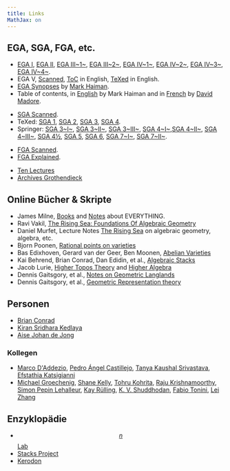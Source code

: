 ```yaml
---
title: Links
MathJax: on
---
```


## EGA, SGA, FGA, etc.

* [EGA I][EGA1], [EGA II][EGA2], [EGA III~1~][EGA31], [EGA III~2~][EGA32],
  [EGA IV~1~][EGA41], [EGA IV~2~][EGA42],
  [EGA IV~3~][EGA43], [EGA IV~4~][EGA44].
* EGA V, [Scanned][EGA5Scanned], [ToC][EGA5ToC] in English,
  [TeXed][EGA5TeXed] in English.
* [EGA Synopses][Synopses] by [Mark Haiman][MarkHaiman].
* Table of contents, in [English][TOC_en] by Mark Haiman and in
  [French][TOC_fr] by [David Madore][DavidMadore].
  
  
[EGA1]: http://www.numdam.org/item?id=PMIHES_1960__4__5_0
[EGA2]: http://www.numdam.org/item?id=PMIHES_1961__8__5_0
[EGA31]: http://www.numdam.org/item?id=PMIHES_1961__11__5_0
[EGA32]: http://www.numdam.org/item?id=PMIHES_1963__17__5_0
[EGA41]: http://www.numdam.org/item?id=PMIHES_1964__20__5_0
[EGA42]: http://www.numdam.org/item?id=PMIHES_1965__24__5_0
[EGA43]: http://www.numdam.org/item?id=PMIHES_1966__28__5_0
[EGA44]: http://www.numdam.org/item?id=PMIHES_1967__32__5_0
[EGA5Scanned]: //webusers.imj-prg.fr/~leila.schneps/grothendieckcircle/EGA/EGA5.pdf
[EGA5ToC]: //webusers.imj-prg.fr/~leila.schneps/grothendieckcircle/EGA/EGAVcontents.pdf
[EGA5TeXed]: http://www.jmilne.org/math/Documents/EGA-V.pdf
[Synopses]: //math.berkeley.edu/~mhaiman/math256-fall13-spring14/
[TOC_en]: //math.berkeley.edu/~mhaiman/math256-fall13-spring14/EGA-contents.pdf
[TOC_fr]: //perso.telecom-paristech.fr/~madore/ega-toc.pdf
[DavidMadore]: //perso.telecom-paristech.fr/~madore/
[MarkHaiman]: //math.berkeley.edu/~mhaiman/


* [SGA Scanned][SGAScanned]. 
* TeXed: [SGA 1][SGA1], [SGA 2][SGA2], [SGA 3][SGA3], [SGA 4][SGA4].
* Springer: [SGA 3~I~][SGA31], [SGA 3~II~][SGA32], [SGA 3~III~][SGA33],
  [SGA 4~I~][SGA41],[SGA 4~II~][SGA42], [SGA 4~III~][SGA43],
  [SGA 4½][SGA4.5], [SGA 5][SGA5],
  [SGA 6][SGA6], [SGA 7~I~][SGA7I], [SGA 7~II~][SGA7II].


[SGAScanned]: http://library.msri.org/books/sga/sga/index.html
[SGA1]: //arxiv.org/abs/math/0206203
[SGA2]: //arxiv.org/abs/math/0511279
[SGA3]: //webusers.imj-prg.fr/~patrick.polo/SGA3/
[SGA4]: //fabrice.orgogozo.perso.math.cnrs.fr/SGA4/

[SGA31]: //doi.org/10.1007/BFb0058993
[SGA32]: //doi.org/10.1007/BFb0059005
[SGA33]://doi.org/10.1007/BFb0059027
[SGA41]: //doi.org/10.1007/BFb0081551
[SGA42]: //doi.org/10.1007/BFb0061319
[SGA43]: //doi.org/10.1007/BFb0070714
[SGA4.5]: //doi.org/10.1007/BFb0091516
[SGA5]: //doi.org/10.1007/BFb0096802
[SGA6]: //doi.org/10.1007/BFb0066283
[SGA7I]: //doi.org/10.1007/BFb0068688
[SGA7II]: //doi.org/10.1007/BFb0060505


* [FGA Scanned][FGAScanned].
* [FGA Explained][FGAe].


[FGAScanned]: //webusers.imj-prg.fr/~leila.schneps/grothendieckcircle/FGA.pdf
[FGAe]: //dx.doi.org/10.1090/surv/123


* [Ten Lectures][dix]
* [Archives Grothendieck][archives]

[dix]: //webusers.imj-prg.fr/~leila.schneps/grothendieckcircle/Alltenlectures.pdf
[archives]: //grothendieck.umontpellier.fr/


## Online Bücher & Skripte

* James Milne, [Books][MilneBooks] and [Notes][MilneNotes] about EVERYTHING.
* Ravi Vakil, [The Rising Sea: Foundations Of Algebraic Geometry][FOAG]
* Daniel Murfet, Lecture Notes [The Rising Sea][therisingsea] on algebraic geometry, algebra, etc.
* Bjorn Poonen, [Rational points on varieties][Qpoints]
* Bas Edixhoven, Gerard van der Geer, Ben Moonen, [Abelian Varieties][AV]
* Kai Behrend, Brian Conrad, Dan Edidin, et al., [Algebraic Stacks][algstacks]
* Jacob Lurie, [Higher Topos Theory][HTT] and [Higher Algebra][HA]
* Dennis Gaitsgory, et al., [Notes on Geometric Langlands][GL]
* Dennis Gaitsgory, et al., [Geometric Representation theory][GRT]


[AV]: http://gerard.vdgeer.net/AV
[Qpoints]: http://www-math.mit.edu/~poonen/papers/Qpoints.pdf
[algstacks]: //www.math.uzh.ch/index.php?id=pr_vo_det&key1=1287&key2=580&key3=163&semId=13&L=1
[FOAG]: //math.stanford.edu/~vakil/216blog/
[therisingsea]: http://therisingsea.org/post/notes/
[HA]: http://www.math.harvard.edu/~lurie/papers/HA.pdf
[HTT]: http://www.math.harvard.edu/~lurie/papers/HTT.pdf
[GL]: http://www.math.harvard.edu/~gaitsgde/GL/
[GRT]: http://www.math.harvard.edu/~gaitsgde/grad_2009/
[MilneBooks]: //www.jmilne.org/math/Books/index.html
[MilneNotes]: //www.jmilne.org/math/CourseNotes/index.html


## Personen

* [Brian Conrad][BrianConrad]
* [Kiran Sridhara Kedlaya][KiranKedlaya]
* [Aise Johan de Jong][AJdeJong]

[BrianConrad]: //math.stanford.edu/~conrad/
[KiranKedlaya]: //www.kskedlaya.org/
[AJdeJong]: //math.columbia.edu/~dejong/

### Kollegen
* [Marco D'Addezio][Marco],
  [Pedro Ángel Castillejo][Pedro],
  [Tanya Kaushal Srivastava][Tanya],
  [Efstathia Katsigianni][Efstathia]
* [Michael Groechenig][Michael],
  [Shane Kelly][Shane],
  [Tohru Kohrita][Tohru],
  [Raju Krishnamoorthy][Raju],
  [Simon Pepin Lehalleur][Simon],
  [Kay Rülling][Kay],
  [K. V. Shuddhodan][Shuddhodan],
  [Fabio Tonini][Fabio],
  [Lei Zhang][Lei]
  
  

[Pedro]:     //page.mi.fu-berlin.de/castillejo/
[Tanya]:     //page.mi.fu-berlin.de/tanyasrivas/
[Efstathia]: //page.mi.fu-berlin.de/katsief/
[Marco]:     //page.mi.fu-berlin.de/daddezio/
[Kay]:       //page.mi.fu-berlin.de/ruelling/
[Lei]:       //page.mi.fu-berlin.de/lei/
[Shane]:     //page.mi.fu-berlin.de/shanekelly/
[Fabio]:     //page.mi.fu-berlin.de/tonini/
[tohru]:     //page.mi.fu-berlin.de/tohru/
[Michael]:   //individual.utoronto.ca/groechenig/
[Raju]:      //math.columbia.edu/~raju/
[Simon]:     //simon-pepin.github.io/
[Shuddhodan]://userpage.fu-berlin.de/rvshud/




## Enzyklopädie

* [$$n$$Lab][nlab]
* [Stacks Project][SP]
* [Kerodon][Kerodon]

[nlab]: //ncatlab.org/
[SP]: //stacks.math.columbia.edu/
[Kerodon]: //kerodon.net/